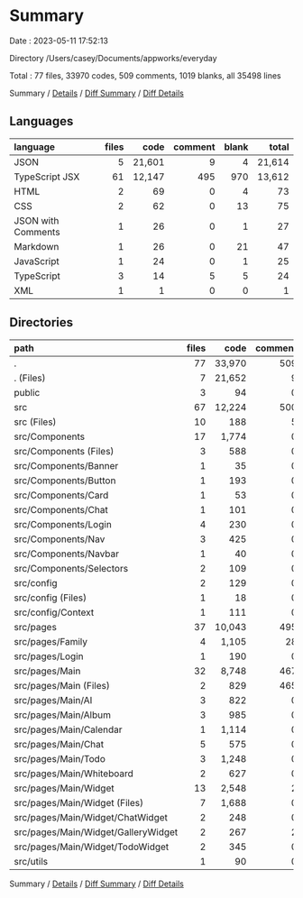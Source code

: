 # Summary

Date : 2023-05-11 17:52:13

Directory /Users/casey/Documents/appworks/everyday

Total : 77 files,  33970 codes, 509 comments, 1019 blanks, all 35498 lines

Summary / [Details](details.md) / [Diff Summary](diff.md) / [Diff Details](diff-details.md)

## Languages
| language | files | code | comment | blank | total |
| :--- | ---: | ---: | ---: | ---: | ---: |
| JSON | 5 | 21,601 | 9 | 4 | 21,614 |
| TypeScript JSX | 61 | 12,147 | 495 | 970 | 13,612 |
| HTML | 2 | 69 | 0 | 4 | 73 |
| CSS | 2 | 62 | 0 | 13 | 75 |
| JSON with Comments | 1 | 26 | 0 | 1 | 27 |
| Markdown | 1 | 26 | 0 | 21 | 47 |
| JavaScript | 1 | 24 | 0 | 1 | 25 |
| TypeScript | 3 | 14 | 5 | 5 | 24 |
| XML | 1 | 1 | 0 | 0 | 1 |

## Directories
| path | files | code | comment | blank | total |
| :--- | ---: | ---: | ---: | ---: | ---: |
| . | 77 | 33,970 | 509 | 1,019 | 35,498 |
| . (Files) | 7 | 21,652 | 9 | 26 | 21,687 |
| public | 3 | 94 | 0 | 5 | 99 |
| src | 67 | 12,224 | 500 | 988 | 13,712 |
| src (Files) | 10 | 188 | 5 | 29 | 222 |
| src/Components | 17 | 1,774 | 0 | 164 | 1,938 |
| src/Components (Files) | 3 | 588 | 0 | 57 | 645 |
| src/Components/Banner | 1 | 35 | 0 | 5 | 40 |
| src/Components/Button | 1 | 193 | 0 | 11 | 204 |
| src/Components/Card | 1 | 53 | 0 | 6 | 59 |
| src/Components/Chat | 1 | 101 | 0 | 8 | 109 |
| src/Components/Login | 4 | 230 | 0 | 27 | 257 |
| src/Components/Nav | 3 | 425 | 0 | 32 | 457 |
| src/Components/Navbar | 1 | 40 | 0 | 6 | 46 |
| src/Components/Selectors | 2 | 109 | 0 | 12 | 121 |
| src/config | 2 | 129 | 0 | 12 | 141 |
| src/config (Files) | 1 | 18 | 0 | 1 | 19 |
| src/config/Context | 1 | 111 | 0 | 11 | 122 |
| src/pages | 37 | 10,043 | 495 | 776 | 11,314 |
| src/pages/Family | 4 | 1,105 | 28 | 63 | 1,196 |
| src/pages/Login | 1 | 190 | 0 | 10 | 200 |
| src/pages/Main | 32 | 8,748 | 467 | 703 | 9,918 |
| src/pages/Main (Files) | 2 | 829 | 465 | 55 | 1,349 |
| src/pages/Main/AI | 3 | 822 | 0 | 62 | 884 |
| src/pages/Main/Album | 3 | 985 | 0 | 60 | 1,045 |
| src/pages/Main/Calendar | 1 | 1,114 | 0 | 64 | 1,178 |
| src/pages/Main/Chat | 5 | 575 | 0 | 52 | 627 |
| src/pages/Main/Todo | 3 | 1,248 | 0 | 101 | 1,349 |
| src/pages/Main/Whiteboard | 2 | 627 | 0 | 52 | 679 |
| src/pages/Main/Widget | 13 | 2,548 | 2 | 257 | 2,807 |
| src/pages/Main/Widget (Files) | 7 | 1,688 | 0 | 148 | 1,836 |
| src/pages/Main/Widget/ChatWidget | 2 | 248 | 0 | 34 | 282 |
| src/pages/Main/Widget/GalleryWidget | 2 | 267 | 2 | 37 | 306 |
| src/pages/Main/Widget/TodoWidget | 2 | 345 | 0 | 38 | 383 |
| src/utils | 1 | 90 | 0 | 7 | 97 |

Summary / [Details](details.md) / [Diff Summary](diff.md) / [Diff Details](diff-details.md)